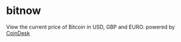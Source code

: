 # bitnow

View the current price of Bitcoin in USD, GBP and EURO.
powered by [CoinDesk](https://www.coindesk.com/price/)